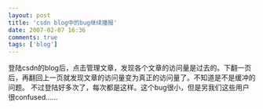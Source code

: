 ```yaml
---
layout: post
title: 'csdn blog中的bug继续播报'
date: 2007-02-07 16:36
comments: true
tags: ['blog']
---
```


登陆csdn的blog后，点击管理文章，发现各个文章的访问量是过去的。下翻一页后，再翻回上一页就发现文章的访问量变为真正的访问量了。不知道是不是缓冲的问题。
不过登陆好多次了，每次都是这样。这个bug很小，但是另我们这些用户很confused......

